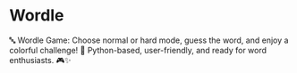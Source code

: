 # Wordle
🔤 Wordle Game: Choose normal or hard mode, guess the word, and enjoy a colorful challenge! 🌈 Python-based, user-friendly, and ready for word enthusiasts. 🎮✨
